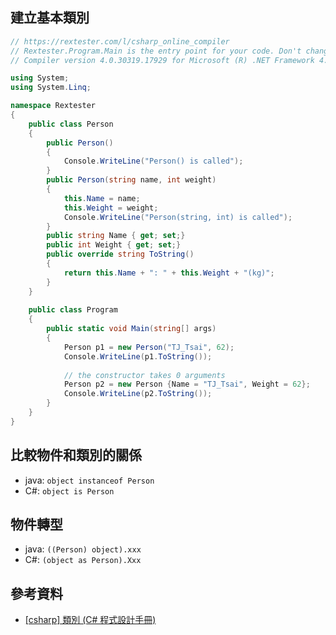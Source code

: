 ## 建立基本類別
```C#
// https://rextester.com/l/csharp_online_compiler
// Rextester.Program.Main is the entry point for your code. Don't change it.
// Compiler version 4.0.30319.17929 for Microsoft (R) .NET Framework 4.5

using System;
using System.Linq;

namespace Rextester
{
    public class Person
    {
        public Person()
        {
            Console.WriteLine("Person() is called");
        }
        public Person(string name, int weight)
        {
            this.Name = name;
            this.Weight = weight;
            Console.WriteLine("Person(string, int) is called");
        }
        public string Name { get; set;}
        public int Weight { get; set;}
        public override string ToString()
        {
            return this.Name + ": " + this.Weight + "(kg)";
        }
    }
    
    public class Program
    {
        public static void Main(string[] args)
        {
            Person p1 = new Person("TJ_Tsai", 62);
            Console.WriteLine(p1.ToString());
            
            // the constructor takes 0 arguments
            Person p2 = new Person {Name = "TJ_Tsai", Weight = 62};
            Console.WriteLine(p2.ToString());
        }
    }
}
```

## 比較物件和類別的關係
- java: ```object instanceof Person```
- C#: ```object is Person```

## 物件轉型
- java: ```((Person) object).xxx```
- C#: ```(object as Person).Xxx```

## 參考資料
- [[csharp] 類別 (C# 程式設計手冊)](https://docs.microsoft.com/zh-tw/dotnet/csharp/programming-guide/classes-and-structs/classes)
